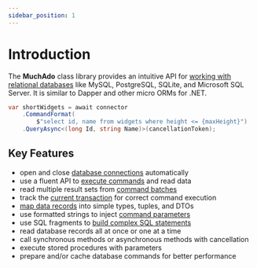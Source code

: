 ```yaml
---
sidebar_position: 1
---
```


# Introduction

The **MuchAdo** class library provides an intuitive API for [working with relational databases](./databases.md) like MySQL, PostgreSQL, SQLite, and Microsoft SQL Server. It is similar to Dapper and other micro ORMs for .NET.

```csharp
var shortWidgets = await connector
    .CommandFormat(
        $"select id, name from widgets where height <= {maxHeight}")
    .QueryAsync<(long Id, string Name)>(cancellationToken);
```

## Key Features

* open and close [database connections](./connections.md) automatically
* use a fluent API to [execute commands](./commands.md) and read data
* read multiple result sets from [command batches](./command-batches.md)
* track the [current transaction](./transactions.md) for correct command execution
* [map data records](./data-mapping.md) into simple types, tuples, and DTOs
* use formatted strings to inject [command parameters](./parameters.md)
* use SQL fragments to [build complex SQL statements](./building-sql.md)
* read database records all at once or one at a time
* call synchronous methods or asynchronous methods with cancellation
* execute stored procedures with parameters
* prepare and/or cache database commands for better performance
